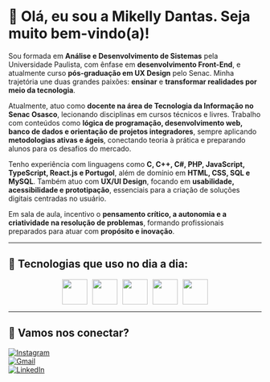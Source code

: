# 👋 Olá, eu sou a Mikelly Dantas. Seja muito bem-vindo(a)!

Sou formada em **Análise e Desenvolvimento de Sistemas** pela Universidade Paulista, com ênfase em **desenvolvimento Front-End**, e atualmente curso **pós-graduação em UX Design** pelo Senac. Minha trajetória une duas grandes paixões: **ensinar** e **transformar realidades por meio da tecnologia**.

Atualmente, atuo como **docente na área de Tecnologia da Informação no Senac Osasco**, lecionando disciplinas em cursos técnicos e livres. Trabalho com conteúdos como **lógica de programação, desenvolvimento web, banco de dados e orientação de projetos integradores**, sempre aplicando **metodologias ativas e ágeis**, conectando teoria à prática e preparando alunos para os desafios do mercado.

Tenho experiência com linguagens como **C, C++, C#, PHP, JavaScript, TypeScript, React.js e Portugol**, além de domínio em **HTML, CSS, SQL e MySQL**. Também atuo com **UX/UI Design**, focando em **usabilidade, acessibilidade e prototipação**, essenciais para a criação de soluções digitais centradas no usuário.

Em sala de aula, incentivo o **pensamento crítico, a autonomia e a criatividade na resolução de problemas**, formando profissionais preparados para atuar com **propósito e inovação**.

---

## 🚀 Tecnologias que uso no dia a dia:

<div style="display: flex; justify-content: center; gap: 10px;">
  <img src="https://cdn.jsdelivr.net/gh/devicons/devicon/icons/react/react-original.svg" height="50" />
  <img src="https://cdn.jsdelivr.net/gh/devicons/devicon/icons/html5/html5-original.svg" height="50" />
  <img src="https://cdn.jsdelivr.net/gh/devicons/devicon/icons/css3/css3-original.svg" height="50" />
  <img src="https://cdn.jsdelivr.net/gh/devicons/devicon/icons/javascript/javascript-original.svg" height="50" />
  <img src="https://cdn.jsdelivr.net/gh/devicons/devicon/icons/bootstrap/bootstrap-original.svg" height="50" />
</div>

---

## 📲 Vamos nos conectar?

[![Instagram](https://img.shields.io/badge/Instagram-pink?style=for-the-badge&logo=instagram)](https://www.instagram.com/promikelly_dantas/)  
[![Gmail](https://img.shields.io/badge/Gmail-red?style=for-the-badge&logo=gmail)](mailto:mirna.mdjesus@senacsp.edu.br)  
[![LinkedIn](https://img.shields.io/badge/LinkedIn-blue?style=for-the-badge&logo=linkedin)](https://www.linkedin.com/in/mikelly-dantas/)
